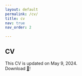 ```yaml
---
layout: default
permalink: /cv/
title: cv
nav: true
nav_order: 2
 
---
```


## CV

This CV is updated on May 9, 2024.<br> 
Download <a href="{{inyoungcheong.github.io}}/assets/pdf/cv20250201.pdf">📑</a>!

<object data="{{inyoungcheong.github.io}}/assets/pdf/cv20250201.pdf" width="600" height="800" type="application/pdf"></object>
